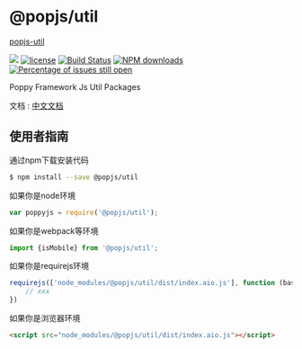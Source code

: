 # @popjs/util

[popjs-util](https://github.com/dadi-cn/popjs-util)


[![](https://img.shields.io/badge/Powered%20by-jslib%20base-brightgreen.svg)](https://github.com/yanhaijing/jslib-base)
[![license](https://img.shields.io/badge/license-MIT-blue.svg)](https://github.com/dadi-cn/popjs-util/blob/master/LICENSE)
[![Build Status](https://travis-ci.org/@popjs/util.svg?branch=master)](https://travis-ci.org/dadi-cn/popjs-util)
[![NPM downloads](http://img.shields.io/npm/dm/@popjs/util.svg?style=flat-square)](http://www.npmtrends.com/@popjs/util)
[![Percentage of issues still open](http://isitmaintained.com/badge/open/dadi-cn/popjs-util.svg)](http://isitmaintained.com/project/dadi-cn/popjs-util "Percentage of issues still open")

Poppy Framework Js Util Packages

文档 : [中文文档](https://dadi-cn.github.io/popjs-util/index.html)


## 使用者指南

通过npm下载安装代码

```bash
$ npm install --save @popjs/util
```

如果你是node环境

```js
var poppyjs = require('@popjs/util');
```

如果你是webpack等环境

```js
import {isMobile} from '@popjs/util';
```

如果你是requirejs环境

```js
requirejs(['node_modules/@popjs/util/dist/index.aio.js'], function (base) {
    // xxx
})
```

如果你是浏览器环境

```html
<script src="node_modules/@popjs/util/dist/index.aio.js"></script>
```
